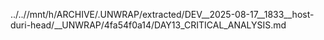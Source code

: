 ../..//mnt/h/ARCHIVE/.UNWRAP/extracted/DEV__2025-08-17__1833__host-duri-head/__UNWRAP/4fa54f0a14/DAY13_CRITICAL_ANALYSIS.md